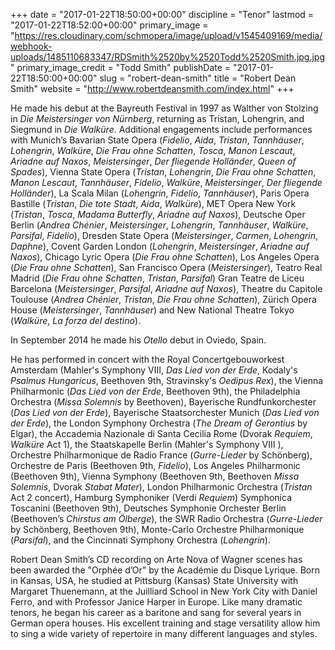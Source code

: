 +++
date = "2017-01-22T18:50:00+00:00"
discipline = "Tenor"
lastmod = "2017-01-22T18:52:00+00:00"
primary_image = "https://res.cloudinary.com/schmopera/image/upload/v1545409169/media/webhook-uploads/1485110683347/RDSmith%2520by%2520Todd%2520Smith.jpg.jpg"
primary_image_credit = "Todd Smith"
publishDate = "2017-01-22T18:50:00+00:00"
slug = "robert-dean-smith"
title = "Robert Dean Smith"
website = "http://www.robertdeansmith.com/index.html"
+++

He made his debut at the Bayreuth Festival in 1997 as Walther von Stolzing in *Die Meistersinger von Nürnberg*, returning as Tristan, Lohengrin, and Siegmund in *Die Walküre*.  Additional engagements include performances with Munich’s Bavarian State Opera (*Fidelio*,  *Aida*, *Tristan*, *Tannhäuser*, *Lohengrin*, *Walküre*, *Die Frau ohne Schatten*, *Tosca*, *Manon Lescaut*, *Ariadne auf Naxos*, *Meistersinger*, *Der fliegende Holländer*, *Queen of Spades*), Vienna State Opera (*Tristan*, *Lohengrin*, *Die Frau ohne Schatten*, *Manon Lescaut*, *Tannhäuser*, *Fidelio*, *Walküre*, *Meistersinger*, *Der fliegende Holländer*), La Scala Milan (*Lohengrin*, *Fidelio*, *Tannhäuser*), Paris Opera Bastille (*Tristan*, *Die tote Stadt*, *Aida*, *Walküre*), MET Opera New York (*Tristan*, *Tosca*, *Madama Butterfly*, *Ariadne auf Naxos*), Deutsche Oper Berlin (*Andrea Chénier*, *Meistersinger*, *Lohengrin*,  *Tannhäuser*, *Walküre*, *Parsifal*, *Fidelio*), Dresden State Opera (*Meistersinger*, *Carmen*, *Lohengrin*, *Daphne*), Covent Garden London (*Lohengrin*, *Meistersinger*, *Ariadne auf Naxos*), Chicago Lyric Opera (*Die Frau ohne Schatten*), Los Angeles Opera (*Die Frau ohne Schatten*), San Francisco Opera (*Meistersinger*), Teatro Real Madrid (*Die Frau ohne Schatten*, *Tristan*, *Parsifal*) Gran Teatre de Liceu Barcelona (*Meistersinger*, *Parsifal*, *Ariadne auf Naxos*), Theatre du Capitole Toulouse (*Andrea Chénier*, *Tristan*, *Die Frau ohne Schatten*), Zürich Opera House (*Meistersinger*, *Tannhäuser*) and New National Theatre Tokyo (*Walküre*, *La forza del destino*).
 
In September 2014 he made his *Otello* debut in Oviedo, Spain.
 
He has performed in concert with the Royal Concertgebouworkest Amsterdam (Mahler's Symphony VIII, *Das Lied von der Erde*, Kodaly's *Psalmus Hungaricus*, Beethoven 9th, Stravinsky's *Oedipus Rex*), the Vienna Philharmonic (*Das Lied von der Erde*, Beethoven 9th), the Philadelphia Orchestra (*Missa Solemnis* by Beethoven), Bayerische Rundfunkorchester (*Das Lied von der Erde*), Bayerische Staatsorchester Munich (*Das Lied von der Erde*), the London Symphony Orchestra (*The Dream of Gerontius* by Elgar), the Accademia Nazionale di Santa Cecilia Rome (Dvorak *Requiem*, *Walküre* Act 1), the Staatskapelle Berlin (Mahler's Symphony VIII ), Orchestre Philharmonique de Radio France (*Gurre-Lieder* by Schönberg), Orchestre de Paris (Beethoven 9th, *Fidelio*), Los Angeles Philharmonic (Beethoven 9th), Vienna Symphony (Beethoven 9th, Beethoven *Missa Solemnis*, Dvorak *Stabat Mater*), London Philharmonic Orchestra (*Tristan* Act 2 concert), Hamburg Symphoniker (Verdi *Requiem*) Symphonica Toscanini (Beethoven 9th), Deutsches Symphonie Orchester Berlin (Beethoven’s *Chirstus am Ölberge*), the SWR Radio Orchestra (*Gurre-Lieder* by Schönberg, Beethoven 9th), Monte-Carlo Orchestre Philharmonique (*Parsifal*), and the Cincinnati Symphony Orchestra (*Lohengrin*).
 
Robert Dean Smith’s CD recording on Arte Nova of Wagner scenes has been awarded the "Orphée d’Or" by the Académie du Disque Lyrique. Born in Kansas, USA, he studied at Pittsburg (Kansas) State University with Margaret Thuenemann, at the Juilliard School in New York City with Daniel Ferro, and with Professor Janice Harper in Europe.  Like many dramatic tenors, he began his career as a baritone and sang for several years in German opera houses. His excellent training and stage versatility allow him to sing a wide variety of repertoire in many different languages and styles.
